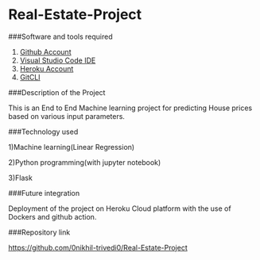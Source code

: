 # Real-Estate-Project

###Software and tools required
1. [Github Account](https://github.com)
2. [Visual Studio Code IDE](https://code.visualstudio.com/)
3. [Heroku Account](https://heroku.com)
4. [GitCLI](https://git-scm.com/)

###Description of the Project

This is an End to End Machine learning project for predicting House prices based on various input parameters.

###Technology used 

1)Machine learning(Linear Regression)

2)Python programming(with jupyter notebook)

3)Flask

###Future integration

Deployment of the project on Heroku Cloud platform with the use of Dockers and github action.

###Repository link

https://github.com/0nikhil-trivedi0/Real-Estate-Project
